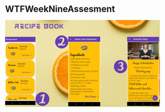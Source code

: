 # WTFWeekNineAssesment

![Screens](https://github.com/maqamylee0/SCAMP-C6-Assessment/blob/master/Mokoto%20Glitch%201.png)
